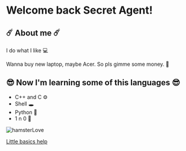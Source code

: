 # Welcome back Secret Agent!
## ☄️ About me ☄️ 
I do what I like 💻

Wanna buy new laptop, maybe Acer. So pls gimme some money. 💸

## 😎 Now I'm learning some of this languages 😎 
- C++ and C ⚙️
- Shell 🕳️
- Python 🐊
- 1 n 0 🥇
  
![hamsterLove](https://i.pinimg.com/originals/a5/92/a9/a592a94c5e524242627c3feb9d0b67d2.gif)

[Little basics help](https://www.markdownguide.org/basic-syntax/)

